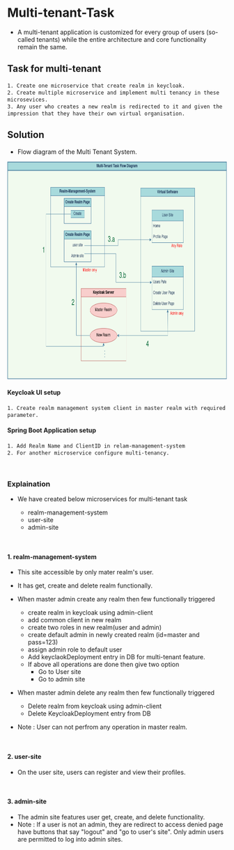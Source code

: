Multi-tenant-Task
=================

- A multi-tenant application is customized for every group of users (so-called tenants) while the entire architecture and core functionality remain the same.


Task for multi-tenant
---------------------

	1. Create one microservice that create realm in keycloak.
	2. Create multiple microservice and implement multi tenancy in these microsevices.
	3. Any user who creates a new realm is redirected to it and given the impression that they have their own virtual organisation.


Solution
--------
- Flow diagram of the Multi Tenant System.
<img src="Multi Tenant Task.png " alt="Multiple Realms" style="width:850px;height:500px;">

<h4>Keycloak UI setup</h4>

	1. Create realm management system client in master realm with required parameter.


<h4>Spring Boot Application setup</h4>

	1. Add Realm Name and ClientID in relam-management-system 
	2. For another microservice configure multi-tenancy.


<br><h3>Explaination</h3>
- We have created below microservices for multi-tenant task

	- realm-management-system
	- user-site
	- admin-site


<br><h4>1. realm-management-system</h4>
- This site accessible by only mater realm's user.
- It has get, create and delete realm functionally.

- When master admin create any realm then few functionally triggered

	- create realm in keycloak using admin-client
	- add common client in new realm
	- create two roles in new realm(user and admin)
	- create default admin in newly created realm  (id=master and pass=123)
	- assign admin role to default user
	- Add keyclaokDeployment entry in DB for multi-tenant feature.
	- If above all operations are done then give two option 
		- Go to User site
		- Go to admin site

- When master admin delete any realm then few functionally triggered

	- Delete realm from keycloak using admin-client
	- Delete KeycloakDeployment entry from DB

- Note : User can not perfrom any operation in master realm.

<br><h4>2. user-site</h4>
- On the user site, users can register and view their profiles.

<br><h4>3. admin-site</h4>
- The admin site features user get, create, and delete functionality.
- Note : If a user is not an admin, they are redirect to access denied page have buttons that say "logout" and "go to user's site". Only admin users are permitted to log into admin sites.



